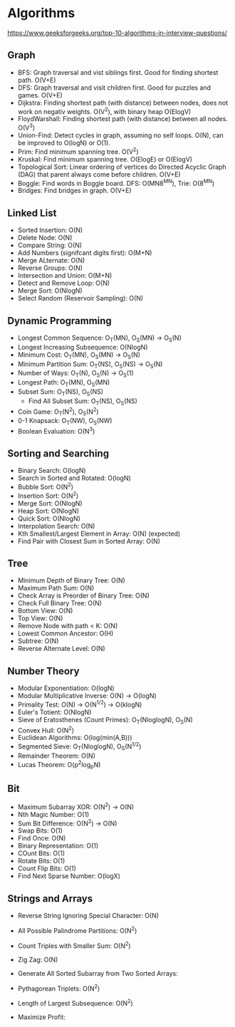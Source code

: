 # Algorithms
https://www.geeksforgeeks.org/top-10-algorithms-in-interview-questions/

## Graph
- BFS: Graph traversal and vist siblings first. Good for finding shortest path. O(V+E)
- DFS: Graph traversal and visit children first. Good for puzzles and games. O(V+E)
- Dijkstra: Finding shortest path (with distance) between nodes, does not work on negativ weights. O(V<sup>2</sup>), with binary heap O(ElogV)
- FloydWarshall: Finding shortest path (with distance) between all nodes. O(V<sup>3</sup>)
- Union-Find: Detect cycles in graph, assuming no self loops. O(N), can be improved to O(logN) or O(1).
- Prim: Find minimum spanning tree. O(V<sup>2</sup>)
- Kruskal: Find minimum spanning tree. O(ElogE) or O(ElogV)
- Topological Sort: Linear ordering of vertices do Directed Acyclic Graph (DAG) that parent always come before children. O(V+E)
- Boggle: Find words in Boggle board. DFS: O(MN8<sup>MN</sup>), Trie: O(8<sup>MN</sup>)
- Bridges: Find bridges in graph. O(V+E)

## Linked List
- Sorted Insertion: O(N)
- Delete Node: O(N)
- Compare String: O(N)
- Add Numbers (signifcant digits first): O(M+N)
- Merge ALternate: O(N)
- Reverse Groups: O(N)
- Intersection and Union: O(M+N)
- Detect and Remove Loop: O(N)
- Merge Sort: O(NlogN)
- Select Random (Reservoir Sampling): O(N)

## Dynamic Programming
- Longest Common Sequence: O<sub>T</sub>(MN), O<sub>S</sub>(MN) -> O<sub>S</sub>(N)
- Longest Increasing Subsequence: O(NlogN)
- Minimum Cost: O<sub>T</sub>(MN), O<sub>S</sub>(MN) -> O<sub>S</sub>(N)
- Minimum Partition Sum: O<sub>T</sub>(NS), O<sub>S</sub>(NS) -> O<sub>S</sub>(N)
- Number of Ways: O<sub>T</sub>(N), O<sub>S</sub>(N) -> O<sub>S</sub>(1)
- Longest Path: O<sub>T</sub>(MN), O<sub>S</sub>(MN)
- Subset Sum: O<sub>T</sub>(NS), O<sub>S</sub>(NS)
    - Find All Subset Sum: O<sub>T</sub>(NS), O<sub>S</sub>(NS)
- Coin Game: O<sub>T</sub>(N<sup>2</sup>), O<sub>S</sub>(N<sup>2</sup>)
- 0-1 Knapsack: O<sub>T</sub>(NW), O<sub>S</sub>(NW)
- Boolean Evaluation: O(N<sup>3</sup>)

## Sorting and Searching
- Binary Search: O(logN)
- Search in Sorted and Rotated: O(logN)
- Bubble Sort: O(N<sup>2</sup>)
- Insertion Sort: O(N<sup>2</sup>)
- Merge Sort: O(NlogN)
- Heap Sort: O(NlogN)
- Quick Sort: O(NlogN)
- Interpolation Search: O(N)
- Kth Smallest/Largest Element in Array: O(N) (expected)
- Find Pair with Closest Sum in Sorted Array: O(N)

## Tree
- Minimum Depth of Binary Tree: O(N)
- Maximum Path Sum: O(N)
- Check Array is Preorder of Binary Tree: O(N)
- Check Full Binary Tree: O(N)
- Bottom View: O(N)
- Top View: O(N)
- Remove Node with path < K: O(N)
- Lowest Common Ancestor: O(H)
- Subtree: O(N)
- Reverse Alternate Level: O(N)

## Number Theory
- Modular Exponentiation: O(logN)
- Modular Multiplicative Inverse: O(N) -> O(logN)
- Primality Test: O(N) -> O(N<sup>1/2</sup>) -> O(klogN)
- Euler's Totient: O(NlogN)
- Sieve of Eratosthenes (Count Primes): O<sub>T</sub>(NloglogN), O<sub>S</sub>(N)
- Convex Hull: O(N<sup>2</sup>)
- Euclidean Algorithms: O(log(min(A,B)))
- Segmented Sieve: O<sub>T</sub>(NloglogN), O<sub>S</sub>(N<sup>1/2</sup>)
- Remainder Theorem: O(N)
- Lucas Theorem: O(p<sup>2</sup>log<sub>p</sub>N)

## Bit
- Maximum Subarray XOR: O(N<sup>2</sup>) -> O(N)
- Nth Magic Number: O(1)
- Sum Bit Difference: O(N<sup>2</sup>) -> O(N)
- Swap Bits: O(1)
- Find Once: O(N)
- Binary Representation: O(1)
- COunt Bits: O(1)
- Rotate Bits: O(1)
- Count Flip Bits: O(1)
- Find Next Sparse Number: O(logX)

## Strings and Arrays
- Reverse String Ignoring Special Character: O(N)
- All Possible Palindrome Partitions: O(N<sup>2</sup>)
- Count Triples with Smaller Sum: O(N<sup>2</sup>)
- Zig Zag: O(N)
- Generate All Sorted Subarray from Two Sorted Arrays:
- Pythagorean Triplets: O(N<sup>2</sup>)

- Length of Largest Subsequence: O(N<sup>2</sup>)
- Maximize Profit:
